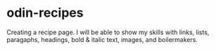 # odin-recipes

Creating a recipe page. I will be able to show my skills with links, lists, paragaphs, headings, bold & italic text, images, and boilermakers. 